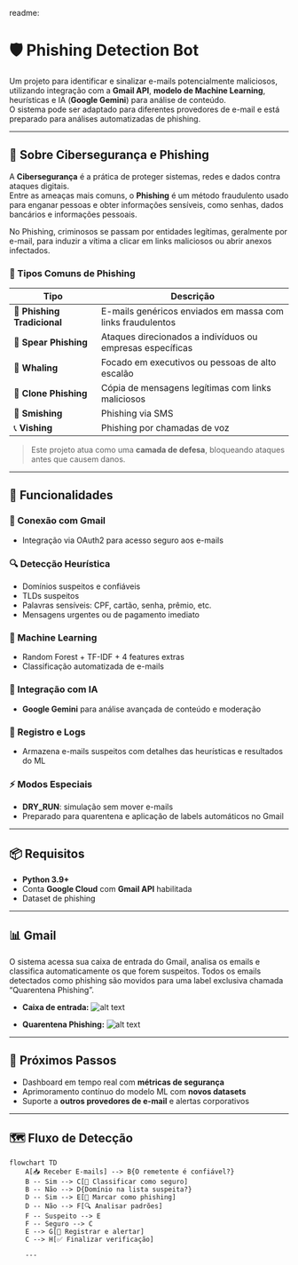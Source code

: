 readme:

# 🛡️ Phishing Detection Bot

Um projeto para identificar e sinalizar e-mails potencialmente maliciosos, utilizando integração com a **Gmail API**, **modelo de Machine Learning**, heurísticas e IA (**Google Gemini**) para análise de conteúdo.  
O sistema pode ser adaptado para diferentes provedores de e-mail e está preparado para análises automatizadas de phishing.

---

## 🔐 Sobre Cibersegurança e Phishing

A **Cibersegurança** é a prática de proteger sistemas, redes e dados contra ataques digitais.  
Entre as ameaças mais comuns, o **Phishing** é um método fraudulento usado para enganar pessoas e obter informações sensíveis, como senhas, dados bancários e informações pessoais.

No Phishing, criminosos se passam por entidades legítimas, geralmente por e-mail, para induzir a vítima a clicar em links maliciosos ou abrir anexos infectados.

### 📌 Tipos Comuns de Phishing

| Tipo | Descrição |
|------|-----------|
| 📨 **Phishing Tradicional** | E-mails genéricos enviados em massa com links fraudulentos |
| 🎯 **Spear Phishing** | Ataques direcionados a indivíduos ou empresas específicas |
| 🐋 **Whaling** | Focado em executivos ou pessoas de alto escalão |
| 🔗 **Clone Phishing** | Cópia de mensagens legítimas com links maliciosos |
| 📱 **Smishing** | Phishing via SMS |
| 📞 **Vishing** | Phishing por chamadas de voz |

> Este projeto atua como uma **camada de defesa**, bloqueando ataques antes que causem danos.

---

## 🚀 Funcionalidades

### 📧 Conexão com Gmail
- Integração via OAuth2 para acesso seguro aos e-mails  

### 🔍 Detecção Heurística
- Domínios suspeitos e confiáveis  
- TLDs suspeitos  
- Palavras sensíveis: CPF, cartão, senha, prêmio, etc.  
- Mensagens urgentes ou de pagamento imediato  

### 🧠 Machine Learning
- Random Forest + TF-IDF + 4 features extras  
- Classificação automatizada de e-mails  

### 🤖 Integração com IA
- **Google Gemini** para análise avançada de conteúdo e moderação  

### 📝 Registro e Logs
- Armazena e-mails suspeitos com detalhes das heurísticas e resultados do ML  

### ⚡ Modos Especiais
- **DRY_RUN**: simulação sem mover e-mails  
- Preparado para quarentena e aplicação de labels automáticos no Gmail  

---

## 📦 Requisitos

- **Python 3.9+**  
- Conta **Google Cloud** com **Gmail API** habilitada  
- Dataset de phishing  

---

## 📊 Gmail

O sistema acessa sua caixa de entrada do Gmail, analisa os emails e classifica automaticamente os que forem suspeitos.
Todos os emails detectados como phishing são movidos para uma label exclusiva chamada “Quarentena Phishing”.


- **Caixa de entrada:**
![alt text](image-1.png)

- **Quarentena Phishing:**
![alt text](image.png)

---

## 🔮 Próximos Passos

- Dashboard em tempo real com **métricas de segurança**  
- Aprimoramento contínuo do modelo ML com **novos datasets**  
- Suporte a **outros provedores de e-mail** e alertas corporativos  

---

## 🗺️ Fluxo de Detecção

```mermaid
flowchart TD
    A[📥 Receber E-mails] --> B{O remetente é confiável?}
    B -- Sim --> C[📌 Classificar como seguro]
    B -- Não --> D{Domínio na lista suspeita?}
    D -- Sim --> E[🚨 Marcar como phishing]
    D -- Não --> F[🔍 Analisar padrões]
    F -- Suspeito --> E
    F -- Seguro --> C
    E --> G[📝 Registrar e alertar]
    C --> H[✅ Finalizar verificação]

    ---